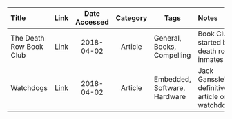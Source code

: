 | Title | Link | Date Accessed | Category | Tags | Notes |
|:----- |:----:|:-------------:|:--------:| ---- |:----- | 
|The Death Row Book Club | [Link](https://longreads.com/2018/03/27/the-death-row-book-club/) | 2018-04-02 | Article | General, Books, Compelling | Book Club started by death row inmates |
|Watchdogs | [Link](http://www.ganssle.com/watchdogs.htm) | 2018-04-02 | Article | Embedded, Software, Hardware | Jack Ganssle's definitive article on watchdogs |

